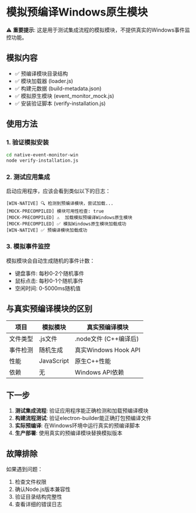 # 模拟预编译Windows原生模块

⚠️  **重要提示**: 这是用于测试集成流程的模拟模块，不提供真实的Windows事件监控功能。

## 模拟内容

- ✅ 预编译模块目录结构
- ✅ 模块加载器 (loader.js)
- ✅ 构建元数据 (build-metadata.json)
- ✅ 模拟原生模块 (event_monitor_mock.js)
- ✅ 安装验证脚本 (verify-installation.js)

## 使用方法

### 1. 验证模拟安装
```bash
cd native-event-monitor-win
node verify-installation.js
```

### 2. 测试应用集成
启动应用程序，应该会看到类似以下的日志：
```
[WIN-NATIVE] 🔍 检测到预编译模块，尝试加载...
[MOCK-PRECOMPILED] 模块可用性检查: true
[MOCK-PRECOMPILED] ⚠️  加载模拟预编译Windows原生模块
[MOCK-PRECOMPILED] ✅ 模拟Windows原生模块加载成功
[WIN-NATIVE] ✅ 预编译模块加载成功
```

### 3. 模拟事件监控
模拟模块会自动生成随机的事件计数：
- 键盘事件: 每秒0-2个随机事件
- 鼠标点击: 每秒0-1个随机事件  
- 空闲时间: 0-5000ms随机值

## 与真实预编译模块的区别

| 项目 | 模拟模块 | 真实预编译模块 |
|------|----------|----------------|
| 文件类型 | .js文件 | .node文件 (C++编译后) |
| 事件检测 | 随机生成 | 真实Windows Hook API |
| 性能 | JavaScript | 原生C++性能 |
| 依赖 | 无 | Windows API依赖 |

## 下一步

1. **测试集成流程**: 验证应用程序能正确检测和加载预编译模块
2. **构建流程测试**: 验证electron-builder能正确打包预编译文件
3. **实际预编译**: 在Windows环境中运行真实的预编译脚本
4. **生产部署**: 使用真实的预编译模块替换模拟版本

## 故障排除

如果遇到问题：
1. 检查文件权限
2. 确认Node.js版本兼容性
3. 验证目录结构完整性
4. 查看详细的错误日志
